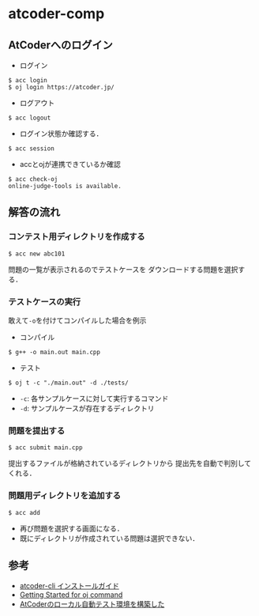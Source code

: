 # atcoder-comp

## AtCoderへのログイン
- ログイン
```
$ acc login
$ oj login https://atcoder.jp/
```
- ログアウト
```
$ acc logout
```
- ログイン状態か確認する．
```
$ acc session
```
- accとojが連携できているか確認
```
$ acc check-oj
online-judge-tools is available.
```

## 解答の流れ
### コンテスト用ディレクトリを作成する
```
$ acc new abc101
```
問題の一覧が表示されるのでテストケースを
ダウンロードする問題を選択する．

### テストケースの実行
敢えて`-o`を付けてコンパイルした場合を例示
- コンパイル
```
$ g++ -o main.out main.cpp
```
- テスト
```
$ oj t -c "./main.out" -d ./tests/
```
- `-c`: 各サンプルケースに対して実行するコマンド
- `-d`: サンプルケースが存在するディレクトリ

### 問題を提出する
```
$ acc submit main.cpp
```
提出するファイルが格納されているディレクトリから
提出先を自動で判別してくれる．

### 問題用ディレクトリを追加する
```
$ acc add
```
- 再び問題を選択する画面になる．
- 既にディレクトリが作成されている問題は選択できない．

## 参考
- [atcoder-cli インストールガイド](http://tatamo.81.la/blog/2018/12/07/atcoder-cli-installation-guide/)
- [Getting Started for oj command](https://github.com/online-judge-tools/oj/blob/master/docs/getting-started.ja.md)
- [AtCoderのローカル自動テスト環境を構築した](https://writerman.hatenablog.jp/entry/2021/12/16/000655)
